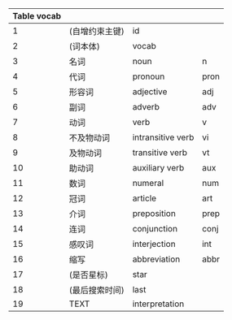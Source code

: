 
|Table vocab||||
|-------|------|------|------|
|1|(自增约束主键)|id||
|2|(词本体)|vocab||
|3|名词|noun|n|
|4|代词|pronoun|pron|
|5|形容词|adjective|adj|
|6|副词|adverb|adv|
|7|动词|verb|v|
|8|不及物动词|intransitive verb|vi|
|9|及物动词|transitive verb|vt|
|10|助动词|auxiliary verb|aux|
|11|数词|numeral|num|
|12|冠词|article|art|
|13|介词|preposition|prep|
|14|连词|conjunction|conj|
|15|感叹词|interjection|int|
|16|缩写|abbreviation|abbr|
|17|(是否星标)|star||
|18| (最后搜索时间)|last||
|19| TEXT |interpretation||
